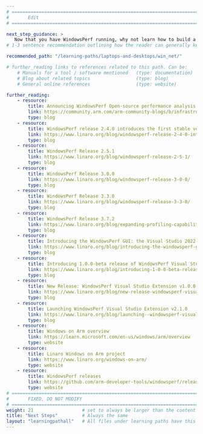 ```yaml
---
# ================================================================================
#       Edit
# ================================================================================

next_step_guidance: >
   Now that you have WindowsPerf running, why not learn how to build a native Windows on Arm application?
# 1-3 sentence recommendation outlining how the reader can generally keep learning about these topics, and a specific explanation of why the next step is being recommended.

recommended_path: "/learning-paths/laptops-and-desktops/win_net/"

# further_reading links to references related to this path. Can be:
    # Manuals for a tool / software mentioned   (type: documentation)
    # Blog about related topics                 (type: blog)
    # General online references                 (type: website)

further_reading:
    - resource:
        title: Announcing WindowsPerf Open-source performance analysis tool for Windows on Arm
        link: https://community.arm.com/arm-community-blogs/b/infrastructure-solutions-blog/posts/announcing-windowsperf
        type: blog
    - resource:
        title: WindowsPerf release 2.4.0 introduces the first stable version of sampling model support
        link: https://www.linaro.org/blog/windowsperf-release-2-4-0-introduces-the-first-stable-version-of-sampling-model-support/
        type: blog
    - resource:
        title: WindowsPerf Release 2.5.1
        link: https://www.linaro.org/blog/windowsperf-release-2-5-1/
        type: blog
    - resource:
        title: WindowsPerf Release 3.0.0
        link: https://www.linaro.org/blog/windowsperf-release-3-0-0/
        type: blog
    - resource:
        title: WindowsPerf Release 3.3.0
        link: https://www.linaro.org/blog/windowsperf-release-3-3-0/
        type: blog
    - resource:
        title: WindowsPerf Release 3.7.2
        link: https://www.linaro.org/blog/expanding-profiling-capabilities-with-windowsperf-372-release
        type: blog
    - resource:
        title: Introducing the WindowsPerf GUI: the Visual Studio 2022 extension
        link: https://www.linaro.org/blog/introducing-the-windowsperf-gui-the-visual-studio-2022-extension
        type: blog
    - resource:
        title: Introducing 1.0.0-beta release of WindowsPerf Visual Studio extension
        link: https://www.linaro.org/blog/introducing-1-0-0-beta-release-of-windowsperf-visual-studio-extension
        type: blog
    - resource:
        title: New Release: WindowsPerf Visual Studio Extension v1.0.0
        link: https://www.linaro.org/blog/new-release-windowsperf-visual-studio-extension-v1000
        type: blog
    - resource:
        title: Launching WindowsPerf Visual Studio Extension v2.1.0
        link: https://www.linaro.org/blog/launching--windowsperf-visual-studio-extension-v210
        type: blog
    - resource:
        title: Windows on Arm overview
        link: https://learn.microsoft.com/en-us/windows/arm/overview
        type: website
    - resource:
        title: Linaro Windows on Arm project
        link: https://www.linaro.org/windows-on-arm/
        type: website
    - resource:
        title: WindowsPerf releases
        link: https://github.com/arm-developer-tools/windowsperf/releases
        type: website
# ================================================================================
#       FIXED, DO NOT MODIFY
# ================================================================================
weight: 21                  # set to always be larger than the content in this path, and one more than 'review'
title: "Next Steps"         # Always the same
layout: "learningpathall"   # All files under learning paths have this same wrapper
---
```

